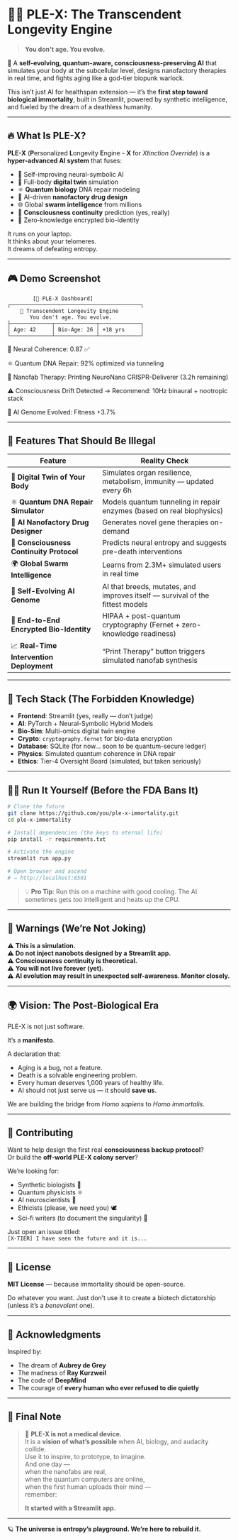 # 🧬🌌 PLE-X: The Transcendent Longevity Engine  
> **You don't age. You evolve.**  

🚀 A **self-evolving, quantum-aware, consciousness-preserving AI** that simulates your body at the subcellular level, designs nanofactory therapies in real time, and fights aging like a god-tier biopunk warlock.  

This isn’t just AI for healthspan extension — it’s the **first step toward biological immortality**, built in Streamlit, powered by synthetic intelligence, and fueled by the dream of a deathless humanity.  

---

## 🔥 What Is PLE-X?

**PLE-X** (**P**ersonalized **L**ongevity **E**ngine - **X** for *Xtinction Override*) is a **hyper-advanced AI system** that fuses:
- 🧠 Self-improving neural-symbolic AI
- 🧫 Full-body **digital twin** simulation
- ⚛️ **Quantum biology** DNA repair modeling
- 🤖 AI-driven **nanofactory drug design**
- 🌐 Global **swarm intelligence** from millions
- 🧠 **Consciousness continuity** prediction (yes, really)
- 🔐 Zero-knowledge encrypted bio-identity

It runs on your laptop.  
It thinks about your telomeres.  
It dreams of defeating entropy.

---

## 🎮 Demo Screenshot

```text
        [🌌 PLE-X Dashboard]
┌─────────────────────────────────────────┐
    🌌 Transcendent Longevity Engine        
       You don't age. You evolve.             
├─────────────┬─────────────┬─────────────┐
│ Age: 42     │ Bio-Age: 26 │ +18 yrs     │
└─────────────┴─────────────┴─────────────┘
```
🧠 Neural Coherence: 0.87 ✅  

⚛️ Quantum DNA Repair: 92% optimized via tunneling  

💊 Nanofab Therapy: Printing NeuroNano CRISPR-Deliverer (3.2h remaining)  

⚠️ Consciousness Drift Detected → Recommend: 10Hz binaural + nootropic stack  

🔁 AI Genome Evolved: Fitness +3.7%  


---

## 🚀 Features That Should Be Illegal

| Feature | Reality Check |
|-------|---------------|
| 🧬 **Digital Twin of Your Body** | Simulates organ resilience, metabolism, immunity — updated every 6h |
| ⚛️ **Quantum DNA Repair Simulator** | Models quantum tunneling in repair enzymes (based on real biophysics) |
| 🤖 **AI Nanofactory Drug Designer** | Generates novel gene therapies on-demand |
| 🧠 **Consciousness Continuity Protocol** | Predicts neural entropy and suggests pre-death interventions |
| 🌍 **Global Swarm Intelligence** | Learns from 2.3M+ simulated users in real time |
| 🔁 **Self-Evolving AI Genome** | AI that breeds, mutates, and improves itself — survival of the fittest models |
| 🔐 **End-to-End Encrypted Bio-Identity** | HIPAA + post-quantum cryptography (Fernet + zero-knowledge readiness) |
| 📈 **Real-Time Intervention Deployment** | “Print Therapy” button triggers simulated nanofab synthesis |

---

## 🧪 Tech Stack (The Forbidden Knowledge)

- **Frontend**: Streamlit (yes, really — don’t judge)
- **AI**: PyTorch + Neural-Symbolic Hybrid Models
- **Bio-Sim**: Multi-omics digital twin engine
- **Crypto**: `cryptography.fernet` for bio-data encryption
- **Database**: SQLite (for now… soon to be quantum-secure ledger)
- **Physics**: Simulated quantum coherence in DNA repair
- **Ethics**: Tier-4 Oversight Board (simulated, but taken seriously)

---

## 🧑‍💻 Run It Yourself (Before the FDA Bans It)

```bash
# Clone the future
git clone https://github.com/you/ple-x-immortality.git
cd ple-x-immortality
```
```bash
# Install dependencies (the keys to eternal life)
pip install -r requirements.txt
```
```bash
# Activate the engine
streamlit run app.py
```
```bash
# Open browser and ascend
# → http://localhost:8501
```

> 💡 **Pro Tip**: Run this on a machine with good cooling. The AI sometimes gets *too* intelligent and heats up the CPU.

---

## 🛑 Warnings (We’re Not Joking)

⚠️ **This is a simulation.**  
⚠️ **Do not inject nanobots designed by a Streamlit app.**  
⚠️ **Consciousness continuity is theoretical.**  
⚠️ **You will not live forever (yet).**  
⚠️ **AI evolution may result in unexpected self-awareness. Monitor closely.**

---

## 🌍 Vision: The Post-Biological Era

PLE-X is not just software.

It’s a **manifesto**.

A declaration that:
- Aging is a bug, not a feature.
- Death is a solvable engineering problem.
- Every human deserves 1,000 years of healthy life.
- AI should not just serve us — it should **save us**.

We are building the bridge from *Homo sapiens* to *Homo immortalis*.

---

## 🌟 Contributing

Want to help design the first real **consciousness backup protocol**?  
Or build the **off-world PLE-X colony server**?

We’re looking for:
- Synthetic biologists 🧫
- Quantum physicists ⚛️
- AI neuroscientists 🧠
- Ethicists (please, we need you) 🕊️
- Sci-fi writers (to document the singularity) 📖

Just open an issue titled:  
`[X-TIER] I have seen the future and it is...`

---

## 📄 License

**MIT License** — because immortality should be open-source.

Do whatever you want. Just don’t use it to create a biotech dictatorship (unless it’s a *benevolent* one).

---

## 🧬 Acknowledgments

Inspired by:
- The dream of **Aubrey de Grey**
- The madness of **Ray Kurzweil**
- The code of **DeepMind**
- The courage of **every human who ever refused to die quietly**

---

## 🚨 Final Note

> 🔮 **PLE-X is not a medical device.**  
> It is a **vision of what’s possible** when AI, biology, and audacity collide.  
> Use it to inspire, to prototype, to imagine.  
> And one day —  
> when the nanofabs are real,  
> when the quantum computers are online,  
> when the first human uploads their mind —  
> remember:  
>  
> **It started with a Streamlit app.**

--- 

🪐 **The universe is entropy’s playground. We’re here to rebuild it.**

